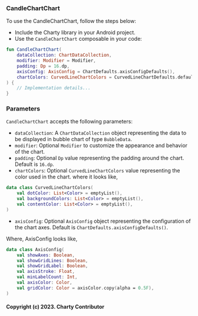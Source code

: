 ### CandleChartChart

To use the CandleChartChart, follow the steps below:

- Include the Charty library in your Android project.
- Use the `CandleChartChart` composable in your code:

```kotlin @Composable
fun CandleChartChart(
    dataCollection: ChartDataCollection,
    modifier: Modifier = Modifier,
    padding: Dp = 16.dp,
    axisConfig: AxisConfig = ChartDefaults.axisConfigDefaults(),
    chartColors: CurvedLineChartColors = CurvedLineChartDefaults.defaultColor(),
) {
    // Implementation details...
}
```

### Parameters

`CandleChartChart` accepts the following parameters:

- `dataCollection`: A `ChartDataCollection` object representing the data to be displayed in bubble
  chart of type `BubbleData`.
- `modifier`: Optional `Modifier` to customize the appearance and behavior of the chart.
- `padding`: Optional `Dp` value representing the padding around the chart. Default is `16.dp`.
- `chartColors`: Optional `CurvedLineChartColors` value representing the color used in the chart.
  where it looks like,

```kotlin
data class CurvedLineChartColors(
    val dotColor: List<Color> = emptyList(),
    val backgroundColors: List<Color> = emptyList(),
    val contentColor: List<Color> = emptyList(),
)
```

- `axisConfig`: Optional `AxisConfig` object representing the configuration of the chart axes.
  Default is `ChartDefaults.axisConfigDefaults()`.

Where, AxisConfig looks like,

```kotlin
data class AxisConfig(
    val showAxes: Boolean,
    val showGridLines: Boolean,
    val showGridLabel: Boolean,
    val axisStroke: Float,
    val minLabelCount: Int,
    val axisColor: Color,
    val gridColor: Color = axisColor.copy(alpha = 0.5F),
)
```

#### Copyright (c) 2023. Charty Contributor